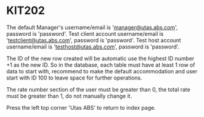 # KIT202
The default Manager's username/email is 'manager@utas.abs.com', password is 'password'.
Test client account username/email is 'testclient@utas.abs.com', password is 'password'.
Test host account username/email is 'testhost@utas.abs.com', password is 'password'.

The ID of the new row created will be automatic use the highest ID number +1 as the new ID. So in the database, each table must have at least 1 row of data to start with, recommend to make the default accommodation and user start with ID 100 to leave space for further operations.

The rate number section of the user must be greater than 0, the total rate must be greater than 1, do not manually change it.

Press the left top corner 'Utas ABS' to return to index page.
